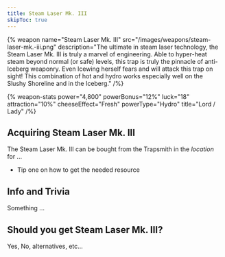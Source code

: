 ```yaml
---
title: Steam Laser Mk. III
skipToc: true
---
```


{% weapon
 name="Steam Laser Mk. III"
 src="/images/weapons/steam-laser-mk.-iii.png"
 description="The ultimate in steam laser technology, the Steam Laser Mk. III is truly a marvel of engineering. Able to hyper-heat steam beyond normal (or safe) levels, this trap is truly the pinnacle of anti-Iceberg weaponry. Even Icewing herself fears and will attack this trap on sight! This combination of hot and hydro works especially well on the Slushy Shoreline and in the Iceberg."
/%}

{% weapon-stats
 power="4,800"
 powerBonus="12%"
 luck="18"
 attraction="10%"
 cheeseEffect="Fresh"
 powerType="Hydro"
 title="Lord / Lady"
/%}

## Acquiring Steam Laser Mk. III

The Steam Laser Mk. III can be bought from the Trapsmith in the *location* for ...

- Tip one on how to get the needed resource

## Info and Trivia

Something ...

## Should you get Steam Laser Mk. III?

Yes, No, alternatives, etc...
